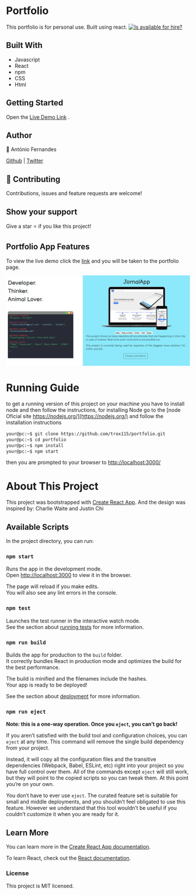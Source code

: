 # Portfolio

This portfolio is for personal use. Built using react.
[![Is <username> available for hire?](http://hireable.me/<username>)](http://hireable.me/p/<username>)

## Built With

- Javascript
- React
- npm
- CSS
- Html

## Getting Started

Open the [Live Demo Link](https://antoniofernandes.netlify.app/) .

## Author

👤 António Fernandes

[Github](https://github.com/trox115) | [Twitter](https://twitter.com/rock_67)

## 🤝 Contributing

Contributions, issues and feature requests are welcome!

## Show your support

Give a star ⭐️ if you like this project!

## Portfolio App Features

To view the live demo click the [link](https://antoniofernandes.netlify.app/) and you will be taken to the portfolio page.

![Screenshot](documentation/portfolio.png)

# Running Guide

to get a running version of this project on your machine you have to install node and then follow the instructions, for installing Node go to the [node Oficial site https://nodejs.org/](https://nodejs.org/) and follow the installation instructions

```Shell
your@pc:~$ git clone https://github.com/trox115/portfolio.git
your@pc:~$ cd portfolio
your@pc:~$ npm install
your@pc:~$ npm start

```

then you are prompted to your browser to [http://localhost:3000/](http://localhost:3000/)

# About This Project

This project was bootstrapped with [Create React App](https://github.com/facebook/create-react-app).
And the design was inspired by: Charlie Waite and Justin Chi

## Available Scripts

In the project directory, you can run:

### `npm start`

Runs the app in the development mode.<br />
Open [http://localhost:3000](http://localhost:3000) to view it in the browser.

The page will reload if you make edits.<br />
You will also see any lint errors in the console.

### `npm test`

Launches the test runner in the interactive watch mode.<br />
See the section about [running tests](https://facebook.github.io/create-react-app/docs/running-tests) for more information.

### `npm run build`

Builds the app for production to the `build` folder.<br />
It correctly bundles React in production mode and optimizes the build for the best performance.

The build is minified and the filenames include the hashes.<br />
Your app is ready to be deployed!

See the section about [deployment](https://facebook.github.io/create-react-app/docs/deployment) for more information.

### `npm run eject`

**Note: this is a one-way operation. Once you `eject`, you can’t go back!**

If you aren’t satisfied with the build tool and configuration choices, you can `eject` at any time. This command will remove the single build dependency from your project.

Instead, it will copy all the configuration files and the transitive dependencies (Webpack, Babel, ESLint, etc) right into your project so you have full control over them. All of the commands except `eject` will still work, but they will point to the copied scripts so you can tweak them. At this point you’re on your own.

You don’t have to ever use `eject`. The curated feature set is suitable for small and middle deployments, and you shouldn’t feel obligated to use this feature. However we understand that this tool wouldn’t be useful if you couldn’t customize it when you are ready for it.

## Learn More

You can learn more in the [Create React App documentation](https://facebook.github.io/create-react-app/docs/getting-started).

To learn React, check out the [React documentation](https://reactjs.org/).

### License

This project is MIT licensed.
